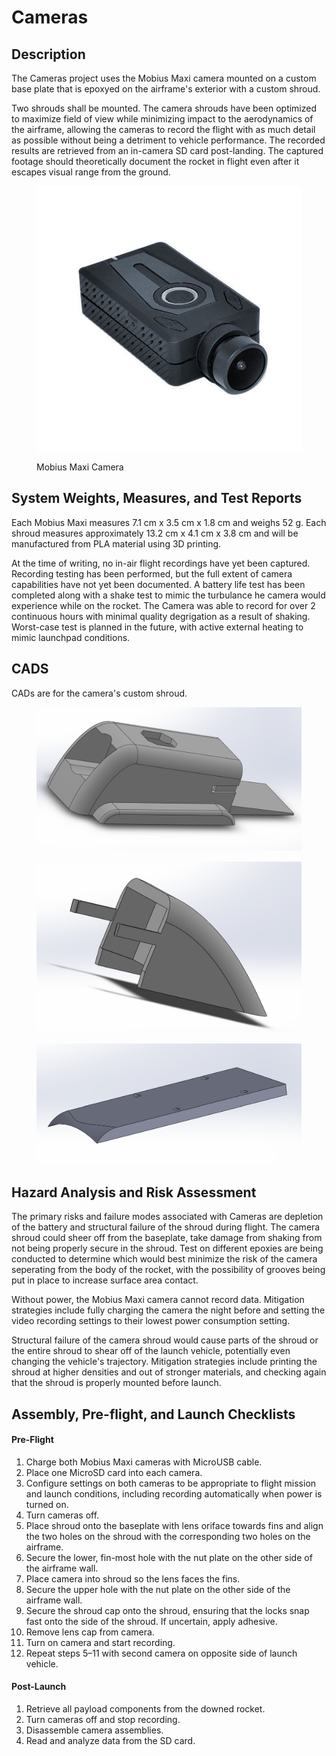 # Cameras

## Description

The Cameras project uses the Mobius Maxi camera mounted on a custom base plate that is epoxyed on the airframe's exterior with a custom shroud.

Two shrouds shall be mounted. The camera shrouds have been optimized to maximize field of view while minimizing impact to the aerodynamics of the airframe, allowing the cameras to record the flight with as much detail as possible without being a detriment to vehicle performance. The recorded results are retrieved from an in-camera SD card post-landing. The captured footage should theoretically document the rocket in flight even after it escapes visual range from the ground.

<figure><img src="../../../../.gitbook/assets/Mobius-Maxi-Action-Camera-Review.jpg" alt=""><figcaption><p>Mobius Maxi Camera</p></figcaption></figure>

## System Weights, Measures, and Test Reports

Each Mobius Maxi measures 7.1 cm x 3.5 cm x 1.8 cm and weighs 52 g. Each shroud measures approximately 13.2 cm x 4.1 cm x 3.8 cm and will be manufactured from PLA material using 3D printing.

At the time of writing, no in-air flight recordings have yet been captured. Recording testing has been performed, but the full extent of camera capabilities have not yet been documented. A battery life test has been completed along with a shake test to mimic the turbulance he camera would experience while on the rocket. The Camera was able to record for over 2 continuous hours with minimal quality degrigation as a result of shaking. Worst-case test is planned in the future, with active external heating to mimic launchpad conditions.

## &#x20;CADS

CADs are for the camera's custom shroud.

<figure><img src="../../../../.gitbook/assets/2020-12-06 (5).png" alt=""><figcaption></figcaption></figure>

<figure><img src="../../../../.gitbook/assets/2020-12-06 (3).png" alt=""><figcaption></figcaption></figure>

<figure><img src="../../../../.gitbook/assets/Screenshot 2021-02-14 133952.png" alt=""><figcaption></figcaption></figure>

## Hazard Analysis and Risk Assessment

The primary risks and failure modes associated with Cameras are depletion of the battery and structural failure of the shroud during flight. The camera shroud could sheer off from the baseplate, take damage from shaking from not being properly secure in the shroud. Test on different epoxies are being conducted to determine which would best minimize the risk of the camera seperating from the body of the rocket, with the possibility of grooves being put in place to increase surface area contact.

Without power, the Mobius Maxi camera cannot record data. Mitigation strategies include fully charging the camera the night before and setting the video recording settings to their lowest power consumption setting.

Structural failure of the camera shroud would cause parts of the shroud or the entire shroud to shear off of the launch vehicle, potentially even changing the vehicle's trajectory. Mitigation strategies include printing the shroud at higher densities and out of stronger materials, and checking again that the shroud is properly mounted before launch.

## Assembly, Pre-flight, and Launch Checklists

#### Pre-Flight

1. Charge both Mobius Maxi cameras with MicroUSB cable.
2. Place one MicroSD card into each camera.
3. Configure settings on both cameras to be appropriate to flight mission and launch conditions, including recording automatically when power is turned on.
4. Turn cameras off.
5. Place shroud onto the baseplate with lens oriface towards fins and align the two holes on the shroud with the corresponding two holes on the airframe.
6. Secure the lower, fin-most hole with the nut plate on the other side of the airframe wall.
7. Place camera into shroud so the lens faces the fins.
8. Secure the upper hole with the nut plate on the other side of the airframe wall.
9. Secure the shroud cap onto the shroud, ensuring that the locks snap fast onto the side of the shroud. If uncertain, apply adhesive.
10. Remove lens cap from camera.
11. Turn on camera and start recording.
12. Repeat steps 5–11 with second camera on opposite side of launch vehicle.

#### Post-Launch

1. Retrieve all payload components from the downed rocket.
2. Turn cameras off and stop recording.
3. Disassemble camera assemblies.
4. Read and analyze data from the SD card.
